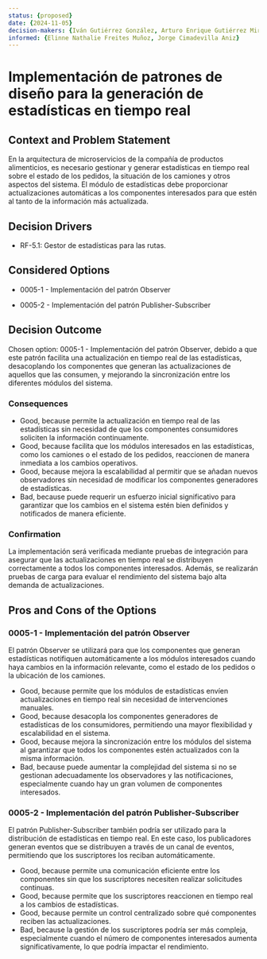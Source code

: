 ```yaml
---
status: {proposed}
date: {2024-11-05}
decision-makers: {Iván Gutiérrez González, Arturo Enrique Gutiérrez Mirandona}
informed: {Elinne Nathalie Freites Muñoz, Jorge Cimadevilla Aniz}
---
```


# Implementación de patrones de diseño para la generación de estadísticas en tiempo real

## Context and Problem Statement

En la arquitectura de microservicios de la compañía de productos alimenticios, es necesario gestionar y generar estadísticas en tiempo real sobre el estado de los pedidos, la situación de los camiones y otros aspectos del sistema. El módulo de estadísticas debe proporcionar actualizaciones automáticas a los componentes interesados para que estén al tanto de la información más actualizada.

## Decision Drivers

* RF-5.1: Gestor de estadísticas para las rutas.

## Considered Options

* 0005-1 - Implementación del patrón Observer

* 0005-2 - Implementación del patrón Publisher-Subscriber

## Decision Outcome

Chosen option: 0005-1 - Implementación del patrón Observer, debido a que este patrón facilita una actualización en tiempo real de las estadísticas, desacoplando los componentes que generan las actualizaciones de aquellos que las consumen, y mejorando la sincronización entre los diferentes módulos del sistema.

### Consequences

* Good, because permite la actualización en tiempo real de las estadísticas sin necesidad de que los componentes consumidores soliciten la información continuamente.
* Good, because facilita que los módulos interesados en las estadísticas, como los camiones o el estado de los pedidos, reaccionen de manera inmediata a los cambios operativos.
* Good, because mejora la escalabilidad al permitir que se añadan nuevos observadores sin necesidad de modificar los componentes generadores de estadísticas.
* Bad, because puede requerir un esfuerzo inicial significativo para garantizar que los cambios en el sistema estén bien definidos y notificados de manera eficiente.

### Confirmation

La implementación será verificada mediante pruebas de integración para asegurar que las actualizaciones en tiempo real se distribuyen correctamente a todos los componentes interesados. Además, se realizarán pruebas de carga para evaluar el rendimiento del sistema bajo alta demanda de actualizaciones.

## Pros and Cons of the Options

### 0005-1 - Implementación del patrón Observer

El patrón Observer se utilizará para que los componentes que generan estadísticas notifiquen automáticamente a los módulos interesados cuando haya cambios en la información relevante, como el estado de los pedidos o la ubicación de los camiones.

* Good, because permite que los módulos de estadísticas envíen actualizaciones en tiempo real sin necesidad de intervenciones manuales.
* Good, because desacopla los componentes generadores de estadísticas de los consumidores, permitiendo una mayor flexibilidad y escalabilidad en el sistema.
* Good, because mejora la sincronización entre los módulos del sistema al garantizar que todos los componentes estén actualizados con la misma información.
* Bad, because puede aumentar la complejidad del sistema si no se gestionan adecuadamente los observadores y las notificaciones, especialmente cuando hay un gran volumen de componentes interesados.

### 0005-2 - Implementación del patrón Publisher-Subscriber

El patrón Publisher-Subscriber también podría ser utilizado para la distribución de estadísticas en tiempo real. En este caso, los publicadores generan eventos que se distribuyen a través de un canal de eventos, permitiendo que los suscriptores los reciban automáticamente.

* Good, because permite una comunicación eficiente entre los componentes sin que los suscriptores necesiten realizar solicitudes continuas.
* Good, because permite que los suscriptores reaccionen en tiempo real a los cambios de estadísticas.
* Good, because permite un control centralizado sobre qué componentes reciben las actualizaciones.
* Bad, because la gestión de los suscriptores podría ser más compleja, especialmente cuando el número de componentes interesados aumenta significativamente, lo que podría impactar el rendimiento.
